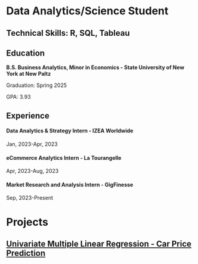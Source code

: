 # Data Analytics/Science Student

## Technical Skills: R, SQL, Tableau

## Education
**B.S. Business Analytics, Minor in Economics - State University of New York at New Paltz**

Graduation: Spring 2025

GPA: 3.93

## Experience
#### Data Analytics & Strategy Intern - IZEA Worldwide
Jan, 2023-Apr, 2023

#### eCommerce Analytics Intern - La Tourangelle
Apr, 2023-Aug, 2023

#### Market Research and Analysis Intern - GigFinesse
Sep, 2023-Present

# Projects
## [Univariate Multiple Linear Regression - Car Price Prediction](Multi-Linear-Reg-Car-Proj.pdf)




